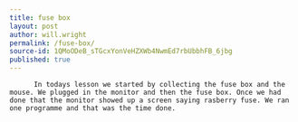 ```yaml
---
title: fuse box
layout: post
author: will.wright
permalink: /fuse-box/
source-id: 1QMoODeB_sTGcxYonVeHZXWb4NwmEd7rbUbbhFB_6jbg
published: true
---
```

          In todays lesson we started by collecting the fuse box and the mouse. We plugged in the monitor and then the fuse box. Once we had done that the monitor showed up a screen saying rasberry fuse. We ran one programme and that was the time done.

